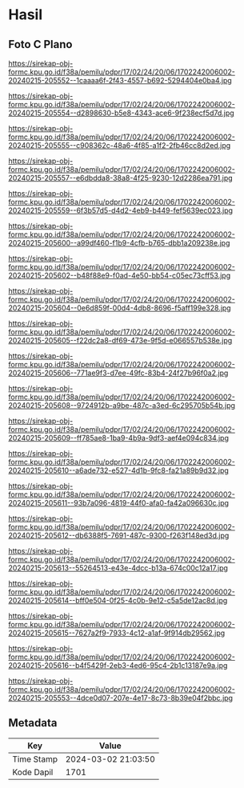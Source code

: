 # Hasil

## Foto C Plano

https://sirekap-obj-formc.kpu.go.id/f38a/pemilu/pdpr/17/02/24/20/06/1702242006002-20240215-205552--1caaaa6f-2f43-4557-b692-5294404e0ba4.jpg

https://sirekap-obj-formc.kpu.go.id/f38a/pemilu/pdpr/17/02/24/20/06/1702242006002-20240215-205554--d2898630-b5e8-4343-ace6-9f238ecf5d7d.jpg

https://sirekap-obj-formc.kpu.go.id/f38a/pemilu/pdpr/17/02/24/20/06/1702242006002-20240215-205555--c908362c-48a6-4f85-a1f2-2fb46cc8d2ed.jpg

https://sirekap-obj-formc.kpu.go.id/f38a/pemilu/pdpr/17/02/24/20/06/1702242006002-20240215-205557--e6dbdda8-38a8-4f25-9230-12d2286ea791.jpg

https://sirekap-obj-formc.kpu.go.id/f38a/pemilu/pdpr/17/02/24/20/06/1702242006002-20240215-205559--6f3b57d5-d4d2-4eb9-b449-fef5639ec023.jpg

https://sirekap-obj-formc.kpu.go.id/f38a/pemilu/pdpr/17/02/24/20/06/1702242006002-20240215-205600--a99df460-f1b9-4cfb-b765-dbb1a209238e.jpg

https://sirekap-obj-formc.kpu.go.id/f38a/pemilu/pdpr/17/02/24/20/06/1702242006002-20240215-205602--b48f88e9-f0ad-4e50-bb54-c05ec73cff53.jpg

https://sirekap-obj-formc.kpu.go.id/f38a/pemilu/pdpr/17/02/24/20/06/1702242006002-20240215-205604--0e6d859f-00d4-4db8-8696-f5aff199e328.jpg

https://sirekap-obj-formc.kpu.go.id/f38a/pemilu/pdpr/17/02/24/20/06/1702242006002-20240215-205605--f22dc2a8-df69-473e-9f5d-e066557b538e.jpg

https://sirekap-obj-formc.kpu.go.id/f38a/pemilu/pdpr/17/02/24/20/06/1702242006002-20240215-205606--771ae9f3-d7ee-49fc-83b4-24f27b96f0a2.jpg

https://sirekap-obj-formc.kpu.go.id/f38a/pemilu/pdpr/17/02/24/20/06/1702242006002-20240215-205608--9724912b-a9be-487c-a3ed-6c295705b54b.jpg

https://sirekap-obj-formc.kpu.go.id/f38a/pemilu/pdpr/17/02/24/20/06/1702242006002-20240215-205609--ff785ae8-1ba9-4b9a-9df3-aef4e094c834.jpg

https://sirekap-obj-formc.kpu.go.id/f38a/pemilu/pdpr/17/02/24/20/06/1702242006002-20240215-205610--a6ade732-e527-4d1b-9fc8-fa21a89b9d32.jpg

https://sirekap-obj-formc.kpu.go.id/f38a/pemilu/pdpr/17/02/24/20/06/1702242006002-20240215-205611--93b7a096-4819-44f0-afa0-fa42a096630c.jpg

https://sirekap-obj-formc.kpu.go.id/f38a/pemilu/pdpr/17/02/24/20/06/1702242006002-20240215-205612--db6388f5-7691-487c-9300-f263f148ed3d.jpg

https://sirekap-obj-formc.kpu.go.id/f38a/pemilu/pdpr/17/02/24/20/06/1702242006002-20240215-205613--55264513-e43e-4dcc-b13a-674c00c12a17.jpg

https://sirekap-obj-formc.kpu.go.id/f38a/pemilu/pdpr/17/02/24/20/06/1702242006002-20240215-205614--bff0e504-0f25-4c0b-9e12-c5a5de12ac8d.jpg

https://sirekap-obj-formc.kpu.go.id/f38a/pemilu/pdpr/17/02/24/20/06/1702242006002-20240215-205615--7627a2f9-7933-4c12-a1af-9f914db29562.jpg

https://sirekap-obj-formc.kpu.go.id/f38a/pemilu/pdpr/17/02/24/20/06/1702242006002-20240215-205616--b4f5429f-2eb3-4ed6-95c4-2b1c13187e9a.jpg

https://sirekap-obj-formc.kpu.go.id/f38a/pemilu/pdpr/17/02/24/20/06/1702242006002-20240215-205553--4dce0d07-207e-4e17-8c73-8b39e04f2bbc.jpg


## Metadata

| Key        | Value               |
| ---------- | ------------------- |
| Time Stamp | 2024-03-02 21:03:50 |
| Kode Dapil | 1701                |



